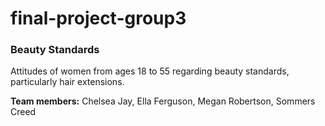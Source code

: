 # final-project-group3
### Beauty Standards

Attitudes of women from ages 18 to 55 regarding beauty standards, particularly hair extensions.

**Team members:** Chelsea Jay, Ella Ferguson, Megan Robertson, Sommers Creed
